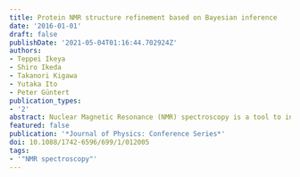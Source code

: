 ```yaml
---
title: Protein NMR structure refinement based on Bayesian inference
date: '2016-01-01'
draft: false
publishDate: '2021-05-04T01:16:44.702924Z'
authors:
- Teppei Ikeya
- Shiro Ikeda
- Takanori Kigawa
- Yutaka Ito
- Peter Güntert
publication_types:
- '2'
abstract: Nuclear Magnetic Resonance (NMR) spectroscopy is a tool to investigate threedimensional (3D) structures and dynamics of biomacromolecules at atomic resolution in solution or more natural environments such as living cells. Since NMR data are principally only spectra with peak signals, it is required to properly deduce structural information from the sparse experimental data with their imperfections and uncertainty, and to visualize 3D conformations by NMR structure calculation. In order to efficiently analyse the data, Rieping et al. proposed a new structure calculation method based on Bayes' theorem. We implemented a similar approach into the program CYANA with some modifications. It allows us to handle automatic NOE cross peak assignments in unambiguous and ambiguous usages, and to create a prior distribution based on a physical force field with the generalized Born implicit water model. The sampling scheme for obtaining the posterior is performed by a hybrid Monte Carlo algorithm combined with Markov chain Monte Carlo (MCMC) by the Gibbs sampler, and molecular dynamics simulation (MD) for obtaining a canonical ensemble of conformations. Since it is not trivial to search the entire function space particularly for exploring the conformational prior due to the extraordinarily large conformation space of proteins, the replica exchange method is performed, in which several MCMC calculations with different temperatures run in parallel as replicas. It is shown with simulated data or randomly deleted experimental peaks that the new structure calculation method can provide accurate structures even with less peaks, especially compared with the conventional method. In particular, it dramatically improves in-cell structures of the proteins GB1 and TTHA1718 using exclusively information obtained in living Escherichia coli (E. coli) cells.
featured: false
publication: '*Journal of Physics: Conference Series*'
doi: 10.1088/1742-6596/699/1/012005
tags:
- '"NMR spectroscopy"'
---
```

